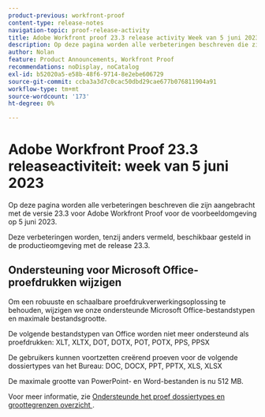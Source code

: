 ```yaml
---
product-previous: workfront-proof
content-type: release-notes
navigation-topic: proof-release-activity
title: Adobe Workfront proof 23.3 release activity Week van 5 juni 2023
description: Op deze pagina worden alle verbeteringen beschreven die zijn aangebracht met de versie 23.3 voor Adobe Workfront Proof voor de voorvertoningsomgeving. Deze verbeteringen zullen beschikbaar worden gesteld in de productieomgeving in de week van 5 juni 2023.
author: Nolan
feature: Product Announcements, Workfront Proof
recommendations: noDisplay, noCatalog
exl-id: b52020a5-e58b-48f6-9714-8e2ebe606729
source-git-commit: ccba3a3d7c0cac50dbd29cae677b076811904a91
workflow-type: tm+mt
source-wordcount: '173'
ht-degree: 0%

---
```


# Adobe Workfront Proof 23.3 releaseactiviteit: week van 5 juni 2023

Op deze pagina worden alle verbeteringen beschreven die zijn aangebracht met de versie 23.3 voor Adobe Workfront Proof voor de voorbeeldomgeving op 5 juni 2023.

Deze verbeteringen worden, tenzij anders vermeld, beschikbaar gesteld in de productieomgeving met de release 23.3.

## Ondersteuning voor Microsoft Office-proefdrukken wijzigen

Om een robuuste en schaalbare proefdrukverwerkingsoplossing te behouden, wijzigen we onze ondersteunde Microsoft Office-bestandstypen en maximale bestandsgrootte.

De volgende bestandstypen van Office worden niet meer ondersteund als proefdrukken:
XLT, XLTX, DOT, DOTX, POT, POTX, PPS, PPSX

De gebruikers kunnen voortzetten creërend proeven voor de volgende dossiertypes van het Bureau:
DOC, DOCX, PPT, PPTX, XLS, XLSX

De maximale grootte van PowerPoint- en Word-bestanden is nu 512 MB.

Voor meer informatie, zie [ Ondersteunde het proef dossiertypes en groottegrenzen overzicht ](/help/quicksilver/review-and-approve-work/proofing/proofing-overview/supported-proofing-file-types.md).
